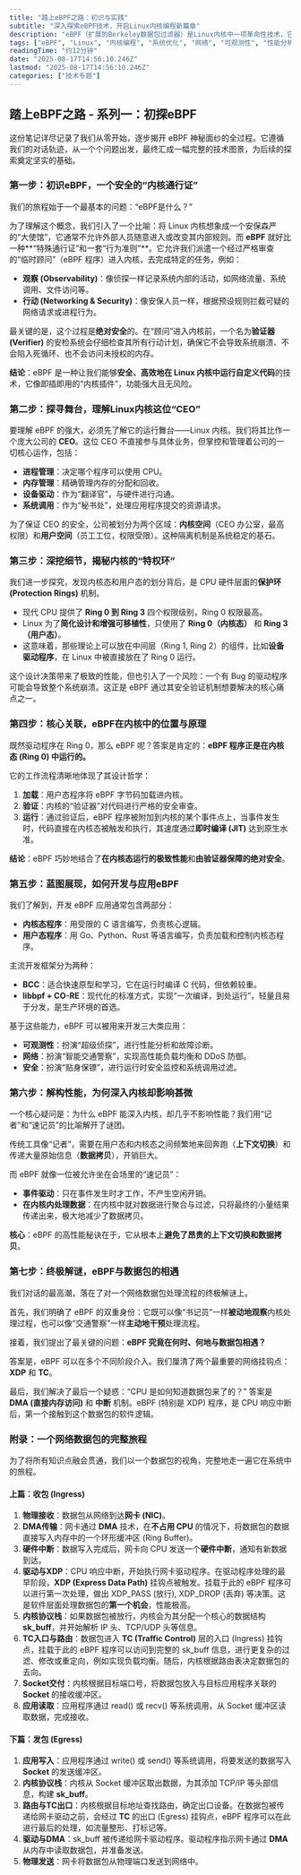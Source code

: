 ```yaml
---
title: "踏上eBPF之路：初识与实践"
subtitle: "深入探索eBPF技术，开启Linux内核编程新篇章"
description: "eBPF（扩展的Berkeley数据包过滤器）是Linux内核中一项革命性技术，它允许开发者在不修改内核代码的情况下，安全高效地运行自定义程序。这项技术极大地扩展了内核的可编程性，使得在运行时能够动态地加载、更新和运行用户定义的程序。本文将带您踏上eBPF的学习之路，从基本概念入手，深入探讨其在系统观测、网络优化、安全增强以及性能分析等领域的强大能力和广泛应用。您将了解到eBPF如何赋能高性能应用开发，以及它如何改变我们与Linux内核交互的方式。无论您是系统管理员、网络工程师、性能优化专家还是内核开发者，本文都将为您提供开启eBPF世界大门的钥匙，助您全面掌握这项前沿技术的核心原理与前沿应用实践，为您的技术栈增添新的利器。"
tags: ["eBPF", "Linux", "内核编程", "系统优化", "网络", "可观测性", "性能分析", "技术专题"]
readingTime: "约12分钟"
date: "2025-08-17T14:56:10.246Z"
lastmod: "2025-08-17T14:56:10.246Z"
categories: ["技术专题"]
---
```


## **踏上eBPF之路 \- 系列一：初探eBPF**

这份笔记详尽记录了我们从零开始，逐步揭开 eBPF 神秘面纱的全过程。它遵循我们的对话轨迹，从一个个问题出发，最终汇成一幅完整的技术图景，为后续的探索奠定坚实的基础。

### **第一步：初识eBPF，一个安全的“内核通行证”**

我们的旅程始于一个最基本的问题：“eBPF是什么？”

为了理解这个概念，我们引入了一个比喻：将 Linux 内核想象成一个安保森严的“大使馆”，它通常不允许外部人员随意进入或改变其内部规则。而 **eBPF** 就好比一种\*\*“特殊通行证”和一套“行为准则”\*\*。它允许我们派遣一个经过严格审查的“临时顾问”（eBPF 程序）进入内核，去完成特定的任务，例如：

* **观察 (Observability)**：像侦探一样记录系统内部的活动，如网络流量、系统调用、文件访问等。  
* **行动 (Networking & Security)**：像安保人员一样，根据预设规则拦截可疑的网络请求或进程行为。

最关键的是，这个过程是**绝对安全**的。在“顾问”进入内核前，一个名为**验证器 (Verifier)** 的安检系统会仔细检查其所有行动计划，确保它不会导致系统崩溃、不会陷入死循环、也不会访问未授权的内存。

**结论**：eBPF 是一种让我们能够**安全、高效地在 Linux 内核中运行自定义代码**的技术，它像即插即用的“内核插件”，功能强大且无风险。

### **第二步：探寻舞台，理解Linux内核这位“CEO”**

要理解 eBPF 的强大，必须先了解它的运行舞台——Linux 内核。我们将其比作一个庞大公司的 **CEO**。这位 CEO 不直接参与具体业务，但掌控和管理着公司的一切核心运作，包括：

* **进程管理**：决定哪个程序可以使用 CPU。  
* **内存管理**：精确管理内存的分配和回收。  
* **设备驱动**：作为“翻译官”，与硬件进行沟通。  
* **系统调用**：作为“秘书处”，处理应用程序提交的资源请求。

为了保证 CEO 的安全，公司被划分为两个区域：**内核空间**（CEO 办公室，最高权限）和**用户空间**（员工工位，权限受限）。这种隔离机制是系统稳定的基石。

### **第三步：深挖细节，揭秘内核的“特权环”**

我们进一步探究，发现内核态和用户态的划分背后，是 CPU 硬件层面的**保护环 (Protection Rings)** 机制。

* 现代 CPU 提供了 **Ring 0 到 Ring 3** 四个权限级别，Ring 0 权限最高。  
* Linux 为了**简化设计和增强可移植性**，只使用了 **Ring 0（内核态）** 和 **Ring 3（用户态）**。  
* 这意味着，那些理论上可以放在中间层（Ring 1, Ring 2）的组件，比如**设备驱动程序**，在 Linux 中被直接放在了 Ring 0 运行。

这个设计决策带来了极致的性能，但也引入了一个风险：一个有 Bug 的驱动程序可能会导致整个系统崩溃。这正是 eBPF 通过其安全验证机制想要解决的核心痛点之一。

### **第四步：核心关联，eBPF在内核中的位置与原理**

既然驱动程序在 Ring 0，那么 eBPF 呢？答案是肯定的：**eBPF 程序正是在内核态 (Ring 0\) 中运行的。**

它的工作流程清晰地体现了其设计哲学：

1. **加载**：用户态程序将 eBPF 字节码加载进内核。  
2. **验证**：内核的“验证器”对代码进行严格的安全审查。  
3. **运行**：通过验证后，eBPF 程序被附加到内核的某个事件点上，当事件发生时，代码直接在内核态被触发和执行，其速度通过**即时编译 (JIT)** 达到原生水准。

**结论**：eBPF 巧妙地结合了**在内核态运行的极致性能**和**由验证器保障的绝对安全**。

### **第五步：蓝图展现，如何开发与应用eBPF**

我们了解到，开发 eBPF 应用通常包含两部分：

* **内核态程序**：用受限的 C 语言编写，负责核心逻辑。  
* **用户态程序**：用 Go、Python、Rust 等语言编写，负责加载和控制内核态程序。

主流开发框架分为两种：

* **BCC**：适合快速原型和学习，它在运行时编译 C 代码，但依赖较重。  
* **libbpf \+ CO-RE**：现代化的标准方式，实现“一次编译，到处运行”，轻量且易于分发，是生产环境的首选。

基于这些能力，eBPF 可以被用来开发三大类应用：

* **可观测性**：扮演“超级侦探”，进行性能分析和故障诊断。  
* **网络**：扮演“智能交通警察”，实现高性能负载均衡和 DDoS 防御。  
* **安全**：扮演“贴身保镖”，进行运行时安全监控和系统调用过滤。

### **第六步：解构性能，为何深入内核却影响甚微**

一个核心疑问是：为什么 eBPF 能深入内核，却几乎不影响性能？我们用“记者”和“速记员”的比喻解开了谜团。

传统工具像“记者”，需要在用户态和内核态之间频繁地来回奔跑（**上下文切换**）和传递大量原始信息（**数据拷贝**），开销巨大。

而 eBPF 就像一位被允许坐在会场里的“速记员”：

* **事件驱动**：只在事件发生时才工作，不产生空闲开销。  
* **在内核内处理数据**：在内核中就对数据进行聚合与过滤，只将最终的小量结果传递出来，极大地减少了数据拷贝。

**核心**：eBPF 的高性能秘诀在于，它从根本上**避免了昂贵的上下文切换和数据拷贝**。

### **第七步：终极解谜，eBPF与数据包的相遇**

我们对话的最高潮，落在了对一个网络数据包处理流程的终极解谜上。

首先，我们明确了 eBPF 的双重身份：它既可以像“书记员”一样**被动地观察**内核处理过程，也可以像“交通警察”一样**主动地干预**处理流程。

接着，我们提出了最关键的问题：**eBPF 究竟在何时、何地与数据包相遇？**

答案是，eBPF 可以在多个不同阶段介入。我们厘清了两个最重要的网络挂钩点：**XDP** 和 **TC**。

最后，我们解决了最后一个疑惑：“CPU 是如何知道数据包来了的？” 答案是 **DMA (直接内存访问)** 和 **中断** 机制。eBPF (特别是 XDP) 程序，是 CPU 响应中断后，第一个接触到这个数据包的软件逻辑。

### **附录：一个网络数据包的完整旅程**

为了将所有知识点融会贯通，我们以一个数据包的视角，完整地走一遍它在系统中的旅程。

#### **上篇：收包 (Ingress)**

1. **物理接收**：数据包从网络到达**网卡 (NIC)**。  
2. **DMA传输**：网卡通过 **DMA** 技术，在**不占用 CPU** 的情况下，将数据包的数据直接写入内存中的一个环形缓冲区 (Ring Buffer)。  
3. **硬件中断**：数据写入完成后，网卡向 CPU 发送一个**硬件中断**，通知有新数据到达。  
4. **驱动与XDP**：CPU 响应中断，开始执行网卡驱动程序。在驱动程序处理的最早阶段，**XDP (Express Data Path)** 挂钩点被触发。挂载于此的 eBPF 程序可以进行第一次处理，做出 XDP\_PASS (放行), XDP\_DROP (丢弃) 等决策。这是软件层面处理数据包的**第一个机会**，性能极高。  
5. **内核协议栈**：如果数据包被放行，内核会为其分配一个核心的数据结构 **sk\_buff**，并开始解析 IP 头、TCP/UDP 头等信息。  
6. **TC入口与路由**：数据包进入 **TC (Traffic Control)** 层的入口 (Ingress) 挂钩点，挂载于此的 eBPF 程序可以访问到完整的 sk\_buff 信息，进行更复杂的过滤、修改或重定向，例如实现负载均衡。随后，内核根据路由表决定数据包的去向。  
7. **Socket交付**：内核根据目标端口号，将数据包放入与目标应用程序关联的 **Socket** 的接收缓冲区。  
8. **应用读取**：应用程序通过 read() 或 recv() 等系统调用，从 Socket 缓冲区读取数据，完成接收。

#### **下篇：发包 (Egress)**

1. **应用写入**：应用程序通过 write() 或 send() 等系统调用，将要发送的数据写入 **Socket** 的发送缓冲区。  
2. **内核协议栈**：内核从 Socket 缓冲区取出数据，为其添加 TCP/IP 等头部信息，构建 **sk\_buff**。  
3. **路由与TC出口**：内核根据目标地址查找路由，确定出口设备。在数据包被传递给网卡驱动之前，会经过 **TC** 的出口 (Egress) 挂钩点，eBPF 程序可以在此进行最后的处理，如流量整形、打标记等。  
4. **驱动与DMA**：sk\_buff 被传递给网卡驱动程序。驱动程序指示网卡通过 **DMA** 从内存中读取数据包，并准备发送。  
5. **物理发送**：网卡将数据包从物理端口发送到网络中。
